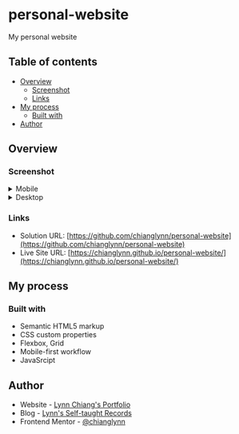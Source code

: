 # personal-website
 My personal website

## Table of contents

- [Overview](#overview)
  - [Screenshot](#screenshot)
  - [Links](#links)
- [My process](#my-process)
  - [Built with](#built-with)
- [Author](#author)

## Overview

### Screenshot

<details>
<summary>Mobile</summary>
<p>
![img](https://github.com/chianglynn/personal-website/blob/main/src/screenshot/screenshot-mobile.jpeg?raw=true)
</p>
</details>

<details>
<summary>Desktop</summary>
<p>
![img](https://github.com/chianglynn/personal-website/blob/main/src/screenshot/screenshot-desktop.jpeg?raw=true)
</p>
</details>

### Links

- Solution URL: [https://github.com/chianglynn/personal-website](https://github.com/chianglynn/personal-website)
- Live Site URL: [https://chianglynn.github.io/personal-website/](https://chianglynn.github.io/personal-website/)

## My process

### Built with

- Semantic HTML5 markup
- CSS custom properties
- Flexbox, Grid
- Mobile-first workflow
- JavaSrcipt

## Author

- Website - [Lynn Chiang's Portfolio](https://chianglynn.github.io/personal-website/)
- Blog - [Lynn's Self-taught Records](https://lynnchiang.wordpress.com/)
- Frontend Mentor - [@chianglynn](https://www.frontendmentor.io/profile/chianglynn)